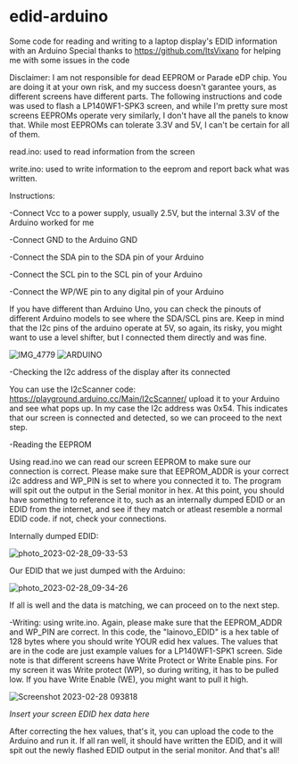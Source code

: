 # edid-arduino
Some code for reading and writing to a laptop display's EDID information with an Arduino
Special thanks to https://github.com/ItsVixano for helping me with some issues in the code

Disclaimer: I am not responsible for dead EEPROM or Parade eDP chip. You are doing it at your own risk, and my success doesn't garantee yours, as different screens have different parts. The following instructions and code was used to flash a LP140WF1-SPK3 screen, and while I'm pretty sure most screens EEPROMs operate very similarly, I don't have all the panels to know that. While most EEPROMs can tolerate 3.3V and 5V, I can't be certain for all of them.

read.ino: used to read information from the screen

write.ino: used to write information to the eeprom and report back what was written.

Instructions: 

-Connect Vcc to a power supply, usually 2.5V, but the internal 3.3V of the Arduino worked for me

-Connect GND to the Arduino GND

-Connect the SDA pin to the SDA pin of your Arduino

-Connect the SCL pin to the SCL pin of your Arduino

-Connect the WP/WE pin to any digital pin of your Arduino

If you have different than Arduino Uno, you can check the pinouts of different Arduino models to see where the SDA/SCL pins are.
Keep in mind that the I2c pins of the arduino operate at 5V, so again, its risky, you might want to use a level shifter, but I connected them directly and was fine. 


![IMG_4779](https://user-images.githubusercontent.com/38763593/221787445-dae1a6c6-8f29-4954-9df0-9b3992a49089.JPG)
![ARDUINO](https://user-images.githubusercontent.com/38763593/221787462-a68145f2-d66a-4cb2-baaa-c127ddc7dcb6.png)


-Checking the I2c address of the display after its connected

You can use the I2cScanner code: https://playground.arduino.cc/Main/I2cScanner/ upload it to your Arduino and see what pops up. In my case the I2c address was 0x54. This indicates that our screen is connected and detected, so we can proceed to the next step.

-Reading the EEPROM

Using read.ino we can read our screen EEPROM to make sure our connection is correct. Please make sure that EEPROM_ADDR is your correct i2c address and WP_PIN is set to where you connected it to. The program will spit out the output in the Serial monitor in hex. At this point, you should have something to reference it to, such as an internally dumped EDID or an EDID from the internet, and see if they match or atleast resemble a normal EDID code. if not, check your connections. 

Internally dumped EDID: 

 ![photo_2023-02-28_09-33-53](https://user-images.githubusercontent.com/38763593/221784765-36adec83-be93-4b63-be8f-52d2e3e0eb7d.jpg)

Our EDID that we just dumped with the Arduino:

 ![photo_2023-02-28_09-34-26](https://user-images.githubusercontent.com/38763593/221784886-b47abe81-238e-4a19-a60e-9d0f6a0adec6.jpg)

If all is well and the data is matching, we can proceed on to the next step.

-Writing: using write.ino. Again, please make sure that the EEPROM_ADDR and WP_PIN are correct. In this code, the "lainovo_EDID" is a hex table of 128 bytes where you should write YOUR edid hex values. The values that are in the code are just example values for a LP140WF1-SPK1 screen. Side note is that different screens have Write Protect or Write Enable pins. For my screen it was Write protect (WP), so during writing, it has to be pulled low. If you have Write Enable (WE), you might want to pull it high.

![Screenshot 2023-02-28 093818](https://user-images.githubusercontent.com/38763593/221785617-574a0938-5f8e-4070-91c9-dea3b6964876.png)

*Insert your screen EDID hex data here*

After correcting the hex values, that's it, you can upload the code to the Arduino and run it. If all ran well, it should have written the EDID, and it will spit out the newly flashed EDID output in the serial monitor. And that's all!
